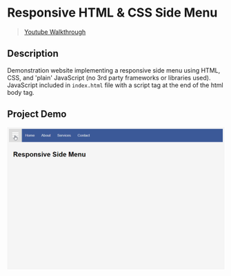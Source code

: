 # **Responsive HTML & CSS Side Menu**
> [Youtube Walkthrough](https://www.youtube.com/watch?v=wpGNFGqNfdU&list=WL&index=3&t=1175s)

## **Description**
Demonstration website implementing a responsive side menu using HTML, CSS, and 'plain' JavaScript (no 3rd party frameworks or libraries used). JavaScript included in `index.html` file with a script tag at the end of the html body tag. 

## **Project Demo**
![Site demo gif](./assets/demo_side_menu.gif)